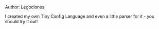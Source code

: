 Author: Legoclones

I created my own Tiny Config Language and even a little parser for it - you should try it out!
